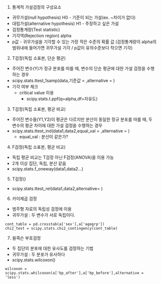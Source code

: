 1. 통계적 가설검정의 구성요소
- 귀무가설(null hypothesis) H0 - 기준이 되는 가설(ex. ~차이가 없다)
- 대립가설(alternative hypothesis) H1 - 주장하고 싶은 가설
- 검정통계량(Test statistic)
- 기각역(Rejection region) alpha
- p값 - 귀무가설을 기각할 수 있는 가장 작은 수준의 확률 값
(검정통계량이 alpha의 범위내에 들어가면 귀무가설 기각 / p값이 유의수준보다 작으면 기각)

2. T검정(독립 소표본, 단순 평균)
- 주어진 변수(Y)가 정규 분포를 따를 때, 변수의 단순 평균에 대한 가설 검정을 수행하는 경우
- scipy.stats.ttest_1samp(data,기준값 = ,alternative = )
- 기각 여부 체크
  - critical value 이용
    - scipy.stats.t.ppf(q=alpha,df=자유도)

3. T검정(독립 소표본, 평균 비교)
- 주어진 변수들(Y1,Y2)이 평균은 다르지만 분산이 동일한 정규 분포를 따를 때, 두 변수의 평균 차이에 대한 가설 검정을 수행하는 경우
- scipy.stats.ttest_ind(data1,data2,equal_val = ,alternative = )
  - equal_val : 분산이 같은가?

4. F검정(독립 소표본, 평균 비교)
- 독립 평균 비교는 T검정 아닌 F검정(ANOVA)을 이용 가능
- 2개 이상 집단, 독립, 분산 같음
- scipy.stats.f_oneway(data1,data2...)

5. T검정()
- scipy.stats.ttest_rel(data1,data2,alternative= )

6. 카이제곱 검정
- 범주형 자료의 독립성 검정에 이용
- 귀무가설 : 두 변수가 서로 독립이다.
```
cont_table = pd.crosstab(a['sex'],a['agegrp'])
chi2_test = scipy.stats.chi2_contingency(cont_table)
```

7. 윌콕슨 부호검정
- 두 집단의 분포에 대한 유사도를 검정하는 기법
- 귀무가설 : 두 분포가 유사하다
- scipy.stats.wilcoxon()
```
wilcoxon = scipy.stats.whilcoxon(a['bp_after'],a['bp_before'],alternative = 'less')
```